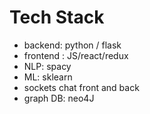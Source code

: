 # Tech Stack

- backend: python / flask
- frontend : JS/react/redux
- NLP: spacy
- ML: sklearn
- sockets chat front and back
- graph DB: neo4J

